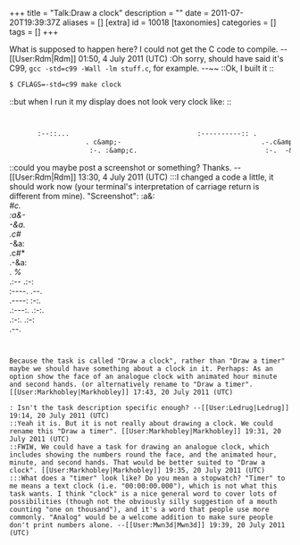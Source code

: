 +++
title = "Talk:Draw a clock"
description = ""
date = 2011-07-20T19:39:37Z
aliases = []
[extra]
id = 10018
[taxonomies]
categories = []
tags = []
+++

What is supposed to happen here?  I could not get the C code to compile.  --[[User:Rdm|Rdm]] 01:50, 4 July 2011 (UTC)
:Oh sorry, should have said it's C99, <code>gcc -std=c99 -Wall -lm stuff.c</code>, for example. --~~
::Ok, I built it
::
```bash
$ CFLAGS=-std=c99 make clock
```

::but when I run it my display does not look very clock like:
::
```txt


       :--::...                                :----------:: .                             ..::--- *%*
                   . c&amp;-                                   .-.c&amp;:                                  .-:.aa:
                    :-. :&amp;c.                                :-.  -&amp;c                                :-:   -#*
```

::could you maybe post a screenshot or something?  Thanks.  --[[User:Rdm|Rdm]] 13:30, 4 July 2011 (UTC)
:::I changed a code a little, it should work now (your terminal's interpretation of carriage return is different from mine).  "Screenshot":<lang>
                              :a&:      
                             *#c.       
                           :a&-         
                          -&a.          
                        .c#*            
                       -&a:             
                     .c#*               
                   .-&a:                
                 . *%*                  
               .:-- .:-:                
              :----.  .--.              
            .----:      :-:.            
          .:---:.        .:-:.          
          .:-:.            .:-:         
                             .--. 
```


Because the task is called "Draw a clock", rather than "Draw a timer" maybe we should have something about a clock in it. Perhaps: As an option show the face of an analogue clock with animated hour minute and second hands. (or alternatively rename to "Draw a timer". [[User:Markhobley|Markhobley]] 17:43, 20 July 2011 (UTC)

: Isn't the task description specific enough? --[[User:Ledrug|Ledrug]] 19:14, 20 July 2011 (UTC)
::Yeah it is. But it is not really about drawing a clock. We could rename this "Draw a timer". [[User:Markhobley|Markhobley]] 19:31, 20 July 2011 (UTC)
::FWIW, We could have a task for drawing an analogue clock, which includes showing the numbers round the face, and the animated hour, minute, and second hands. That would be better suited to "Draw a clock". [[User:Markhobley|Markhobley]] 19:35, 20 July 2011 (UTC)
:::What does a "timer" look like? Do you mean a stopwatch? "Timer" to me means a text clock (i.e. "00:00:00.000"), which is not what this task wants. I think "clock" is a nice general word to cover lots of possibilities (though not the obviously silly suggestion of a mouth counting "one on thousand"), and it's a word that people use more commonly. "Analog" would be a welcome addition to make sure people don't print numbers alone. --[[User:Mwn3d|Mwn3d]] 19:39, 20 July 2011 (UTC)
